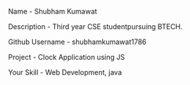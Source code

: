 Name - Shubham Kumawat

Description - Third year CSE studentpursuing BTECH.

Github Username - shubhamkumawat1786

Project - Clock Application using JS

Your Skill - Web Development, java
